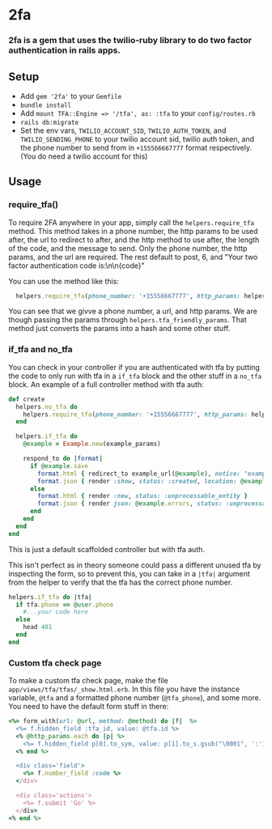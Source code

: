 # 2fa

### 2fa is a gem that uses the twilio-ruby library to do two factor authentication in rails apps.

## Setup
* Add `gem '2fa'` to your `Gemfile`
* `bundle install`
* Add `mount TFA::Engine => '/tfa', as: :tfa` to your `config/routes.rb`
* `rails db:migrate`
* Set the env vars, `TWILIO_ACCOUNT_SID`, `TWILIO_AUTH_TOKEN`, and `TWILIO_SENDING_PHONE` to your twilio account sid, twilio auth token, and the phone number to send from in `+155566667777` format respectively. (You do need a twilio account for this)

## Usage

### require\_tfa()
To require 2FA anywhere in your app, simply call the `helpers.require_tfa` method. 
This method takes in a phone number, the http params to be used after, the url to redirect to after, and the http method to use after, the length of the code, and the message to send.
Only the phone number, the http params, and the url are required. The rest default to post, 6, and "Your two factor authentication code is:\n\n{code}"

You can use the method like this:
```rb
  helpers.require_tfa(phone_number: '+15556667777', http_params: helpers.tfa_friendly_params(params), url: request.path)
```

You can see that we givve a phone number, a url, and http params. We are though passing the params through `helpers.tfa_friendly_params`. That method just converts the params into a hash and some other stuff.

### if\_tfa and no\_tfa
You can check in your controller if you are authenticated with tfa by putting the code to only run with tfa in a `if_tfa` block and the other stuff in a `no_tfa` block.
An example of a full controller method with tfa auth:
```rb
def create
  helpers.no_tfa do
    helpers.require_tfa(phone_number: '+15556667777', http_params: helpers.tfa_friendly_params(params), url: request.path)
  end

  helpers.if_tfa do
    @example = Example.new(example_params)

    respond_to do |format|
      if @example.save
        format.html { redirect_to example_url(@example), notice: "example was successfully created." }
        format.json { render :show, status: :created, location: @example }
      else
        format.html { render :new, status: :unprocessable_entity }
        format.json { render json: @example.errors, status: :unprocessable_entity }
      end
    end
  end
end
```
This is just a default scaffolded controller but with tfa auth.

This isn't perfect as in theory someone could pass a different unused tfa by inspecting the form, so to prevent this, you can take in a `|tfa|` argument from the helper to verify that the tfa has the correct phone number.
```rb
helpers.if_tfa do |tfa|
  if tfa.phone == @user.phone
    #...your code here
  else
    head 401
  end 
end
```

### Custom tfa check page
To make a custom tfa check page, make the file `app/views/tfa/tfas/_show.html.erb`.
In this file you have the instance variable, `@tfa` and a formatted phone number (`@tfa_phone`), and some more.
You need to have the default form stuff in there:
```rb
<%= form_with(url: @url, method: @method) do |f|  %>
  <%= f.hidden_field :tfa_id, value: @tfa.id %>
  <% @http_params.each do |p| %>
    <%= f.hidden_field p[0].to_sym, value: p[1].to_s.gsub("\0001", ':').gsub("\0002", ',').gsub("\0003", '#') %>
  <% end %>

  <div class='field'>
    <%= f.number_field :code %>
  </div>

  <div class='actions'>
    <%= f.submit 'Go' %>
  </div>
<% end %>
```

